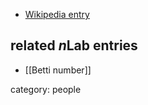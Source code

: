 
* [Wikipedia entry](https://en.wikipedia.org/wiki/Enrico_Betti)

## related $n$Lab entries

* [[Betti number]]

category: people